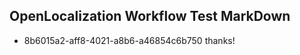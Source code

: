 ## OpenLocalization Workflow Test MarkDown
* 8b6015a2-aff8-4021-a8b6-a46854c6b750 thanks!

<!--HONumber=Aug16_HO1-->


